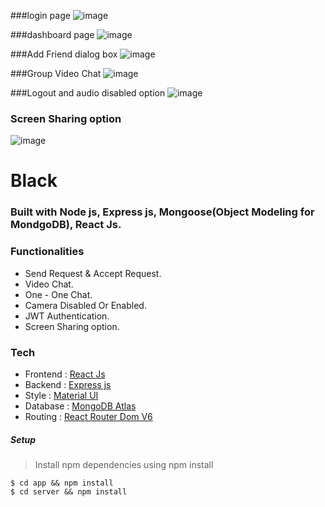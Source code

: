###login page
![image](https://github.com/VipinS1991/blackfrontend/assets/124082461/90c961be-a54a-4fcd-9dbb-15aa8af18a75)

###dashboard page
![image](https://github.com/VipinS1991/blackfrontend/assets/124082461/b6fb25f5-9abc-4e11-89db-09cfab42688f)

###Add Friend dialog box
![image](https://github.com/VipinS1991/blackfrontend/assets/124082461/766a6fa3-4c22-4c62-87da-d27ec999e3a6)

###Group Video Chat
![image](https://github.com/VipinS1991/blackfrontend/assets/124082461/8f1a04b0-6708-47fb-8f64-6d010b5bb224)

###Logout and audio disabled option
![image](https://github.com/VipinS1991/blackfrontend/assets/124082461/6112f869-5789-462e-826f-f58125828d46)

### Screen Sharing option
![image](https://github.com/VipinS1991/blackfrontend/assets/124082461/8a122370-1b08-4ed3-82a3-1604a1f70efe)


# Black

### Built with Node js, Express js, Mongoose(Object Modeling for MondgoDB), React Js.

### Functionalities

- Send Request & Accept Request.
- Video Chat.
- One - One Chat.
- Camera Disabled Or Enabled.
- JWT Authentication.
- Screen Sharing option.

### Tech

- Frontend : [React Js](https://reactjs.org/)
- Backend :  [Express js](https://expressjs.com/)
- Style : [Material UI](https://mui.com/)
- Database : [MongoDB Atlas](https://www.mongodb.com/)
- Routing : [React Router Dom V6](https://reactrouter.com/)

##### Setup

> Install npm dependencies using npm install

```
$ cd app && npm install 
$ cd server && npm install 





